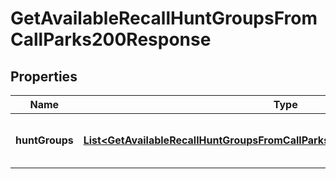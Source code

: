 

# GetAvailableRecallHuntGroupsFromCallParks200Response


## Properties

| Name | Type | Description | Notes |
|------------ | ------------- | ------------- | -------------|
|**huntGroups** | [**List&lt;GetAvailableRecallHuntGroupsFromCallParks200ResponseHuntGroupsInner&gt;**](GetAvailableRecallHuntGroupsFromCallParks200ResponseHuntGroupsInner.md) | Array of available recall hunt groups. |  |



